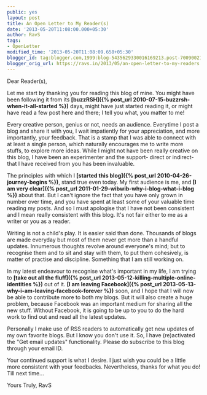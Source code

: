 ```yaml
---
public: yes
layout: post
title: An Open Letter to My Reader(s)
date: '2013-05-20T11:08:00.000+05:30'
author: RavS
tags:
- OpenLetter
modified_time: '2013-05-20T11:08:09.658+05:30'
blogger_id: tag:blogger.com,1999:blog-5435629330016169213.post-7009002101941714923
blogger_orig_url: https://ravs.in/2013/05/an-open-letter-to-my-readers.html
---
```



Dear Reader(s),

Let me start by thanking you for reading this blog of mine. You might have been following it from its **[buzzRSH]({% post_url 2010-07-15-buzzrsh-when-it-all-started %})** days, might have just started reading it, or might have read a few post here and there; I tell you what, you matter to me!

Every creative person, genius or not, needs an audience. Everytime I post a blog and share it with you, I wait impatiently for your appreciation, and more importantly, your feedback. That is a stamp that I was able to connect with at least a single person, which naturally encourages me to write more stuffs, to explore more ideas. While I might not have been really creative on this blog, I have been an experimenter and the support- direct or indirect- that I have received from you has been invaluable.

The principles with which I **[started this blog]({% post_url 2010-04-26-journey-begins %})**, stand true even today. My first audience is me, and **[I am very clear]({% post_url 2011-01-29-wibwib-why-i-blog-what-i-blog %})** about that. But I can't ignore the fact that you have only grown in number over time, and you have spent at least some of your valuable time reading my posts. And so I must apologise that I have not been consistent and I mean really consistent with this blog. It's not fair either to me as a writer or you as a reader.

Writing is not a child's play. It is easier said than done. Thousands of blogs are made everyday but most of them never get more than a handful updates. Innumerous thoughts revolve around everyone's mind; but to recognise them and to sit and stay with them, to put them cohesively, is matter of practise and discipline. Something that I am still working on.

In my latest endeavour to recognise what's important in my life, I am trying to **[take out all the fluff]({% post_url 2013-05-12-killing-multiple-online-identities %})** out of it. **[I am leaving Facebook]({% post_url 2013-05-13-why-i-am-leaving-facebook-forever %})** soon, and I hope that I will now be able to contribute more to both my blogs. But it will also create a huge problem, because Facebook was an important medium for sharing all the new stuff. Without Facebook, it is going to be up to you to do the hard work to find out and read all the latest updates.

Personally I make use of RSS readers to automatically get new updates of my own favorite blogs. But I know you don't use it. So, I have (re)activated the "Get email updates" functionality. Please do subscribe to this blog through your email ID.

Your continued support is what I desire. I just wish you could be a little more consistent with your feedbacks. Nevertheless, thanks for what you do! Till next time...

Yours Truly,
RavS

